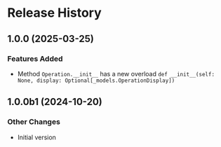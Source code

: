 # Release History

## 1.0.0 (2025-03-25)

### Features Added

  - Method `Operation.__init__` has a new overload `def __init__(self: None, display: Optional[_models.OperationDisplay])`

## 1.0.0b1 (2024-10-20)

### Other Changes

  - Initial version
